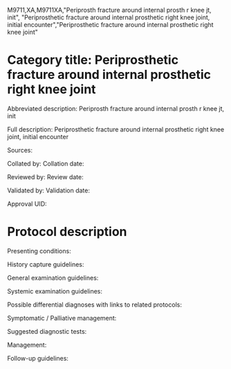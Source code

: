 M9711,XA,M9711XA,"Periprosth fracture around internal prosth r knee jt, init", "Periprosthetic fracture around internal prosthetic right knee joint, initial encounter","Periprosthetic fracture around internal prosthetic right knee joint"
# Category title: Periprosthetic fracture around internal prosthetic right knee joint

Abbreviated description: Periprosth fracture around internal prosth r knee jt, init

Full description: Periprosthetic fracture around internal prosthetic right knee joint, initial encounter

Sources:

Collated by:
Collation date:

Reviewed by:
Review date:

Validated by:
Validation date:

Approval UID:

# Protocol description

Presenting conditions:

History capture guidelines:

General examination guidelines:

Systemic examination guidelines:

Possible differential diagnoses with links to related protocols:

Symptomatic / Palliative management:

Suggested diagnostic tests:

Management:

Follow-up guidelines:
